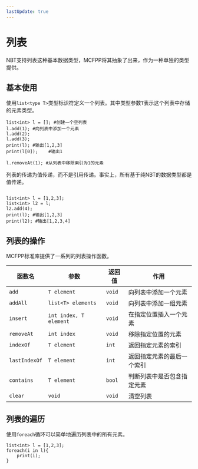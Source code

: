 ```yaml
---
lastUpdate: true
---
```


# 列表

NBT支持列表这种基本数据类型，MCFPP将其抽象了出来，作为一种单独的类型提供。

## 基本使用

使用`list<type T>`类型标识符定义一个列表。其中类型参数`T`表示这个列表中存储的元素类型。

```mcfpp
list<int> l = []; #创建一个空列表
l.add(1); #向列表中添加一个元素
l.add(2); 
l.add(3); 
print(l); #输出[1,2,3]
print(l[0]);    #输出1

l.removeAt(1); #从列表中移除索引为1的元素
```

列表的传递为值传递，而不是引用传递。事实上，所有基于纯NBT的数据类型都是值传递。

```mcfpp

list<int> l = [1,2,3];
list<int> l2 = l;
l2.add(4);
print(l); #输出[1,2,3]
print(l2); #输出[1,2,3,4]
```

## 列表的操作

MCFPP标准库提供了一系列的列表操作函数。

| 函数名 | 参数 | 返回值 | 作用 |
| --- | --- | --- | --- |
| `add` | `T element` | `void` | 向列表中添加一个元素 |
| `addAll` | `list<T> elements` | `void` | 向列表中添加一组元素 |
| `insert` | `int index, T element` | `void` | 在指定位置插入一个元素 |
| `removeAt` | `int index` | `void` | 移除指定位置的元素 |
| `indexOf` | `T element` | `int` | 返回指定元素的索引 |
| `lastIndexOf` | `T element` | `int` | 返回指定元素的最后一个索引 |
| `contains` | `T element` | `bool` | 判断列表中是否包含指定元素 |
| `clear` | `void` | `void` | 清空列表 |

## 列表的遍历<Badge type="tip" text="未来特性" />

使用`foreach`循环可以简单地遍历列表中的所有元素。

```mcfpp
list<int> l = [1,2,3];
foreach(i in l){
    print(i);
}
```
